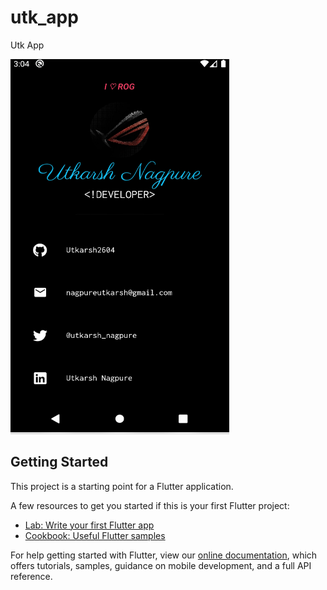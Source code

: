 # utk_app

Utk App

<img src="https://github.com/Utkarsh2604/FlutterTest/blob/master/utk_app/Screenshot%2030.png" width="350px" height="600px">

## Getting Started

This project is a starting point for a Flutter application.

A few resources to get you started if this is your first Flutter project:

- [Lab: Write your first Flutter app](https://flutter.dev/docs/get-started/codelab)
- [Cookbook: Useful Flutter samples](https://flutter.dev/docs/cookbook)

For help getting started with Flutter, view our
[online documentation](https://flutter.dev/docs), which offers tutorials,
samples, guidance on mobile development, and a full API reference.
